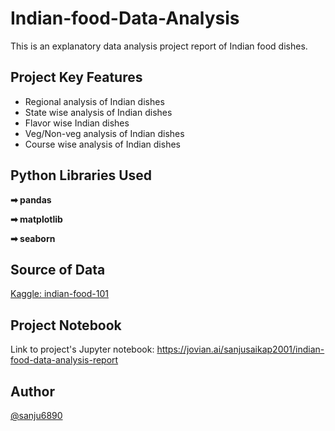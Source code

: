 
# Indian-food-Data-Analysis
This is an explanatory data analysis project report of Indian food dishes.
## Project Key Features

- Regional analysis of Indian dishes
- State wise analysis of Indian dishes
- Flavor wise Indian dishes
- Veg/Non-veg analysis of Indian dishes
- Course wise analysis of Indian dishes

  
## Python Libraries Used

**➡ pandas**

**➡ matplotlib**

**➡ seaborn**

  
## Source of Data

[Kaggle: indian-food-101](https://www.kaggle.com/nehaprabhavalkar/indian-food-101)

  
## Project Notebook
Link to project's Jupyter notebook: https://jovian.ai/sanjusaikap2001/indian-food-data-analysis-report
## Author

[@sanju6890](https://www.github.com/sanju6890)

  
